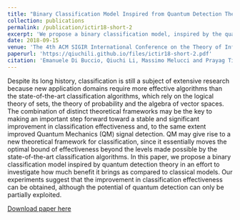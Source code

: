 ```yaml
---
title: "Binary Classification Model Inspired from Quantum Detection Theory"
collection: publications
permalink: /publication/ictir18-short-2
excerpt: 'We propose a binary classification model, inspired by the quantum signal detection theory.'
date: 2018-09-15
venue: 'The 4th ACM SIGIR International Conference on the Theory of Information Retrieval (ICTIR 2018)'
paperurl: 'https://qiuchili.github.io/files/ictir18-short-2.pdf'
citation: 'Emanuele Di Buccio, Qiuchi Li, Massimo Melucci and Prayag Tiwari. (2018). &quot;Binary Classification Model Inspired from Quantum Detection Theory.&quot; <i>The 4th ACM SIGIR International Conference on the Theory of Information Retrieval (ICTIR 2018)</i>. pp.187-190.'
---
```

Despite its long history, classification is still a subject of extensive research because new application domains require more effective algorithms than the state-of-the-art classification algorithms, which rely on the logical theory of sets, the theory of probability and the algebra of vector spaces. The combination of distinct theoretical frameworks may be the key to making an important step forward toward a stable and significant improvement in classification effectiveness and, to the same extent improved Quantum Mechanics (QM) signal detection. QM may give rise to a new theoretical framework for classification, since it essentially moves the optimal bound of effectiveness beyond the levels made possible by the state-of-the-art classification algorithms. In this paper, we propose a binary classification model inspired by quantum detection theory in an effort to investigate how much benefit it brings as compared to classical models. Our experiments suggest that the improvement in classification effectiveness can be obtained, although the potential of quantum detection can only be partially exploited.

[Download paper here](https://qiuchili.github.io/files/ictir18-short-2.pdf)

